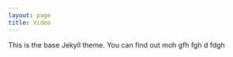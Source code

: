```yaml
---
layout: page
title: Video
---
```


This is the base Jekyll theme. You can find out moh  gfh fgh d fdgh 
